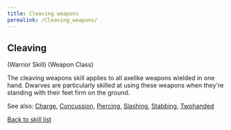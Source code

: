 ```yaml
---
title: Cleaving weapons
permalink: /Cleaving_weapons/
---
```


## Cleaving

(Warrior Skill) (Weapon Class)

The cleaving weapons skill applies to all axelike weapons wielded in one
hand. Dwarves are particularly skilled at using these weapons when
they're standing with their feet firm on the ground.

See also: [Charge](Charge "wikilink"),
[Concussion](Concussion "wikilink"), [Piercing](Piercing "wikilink"),
[Slashing](Slashing "wikilink"), [Stabbing](Stabbing "wikilink"),
[Twohanded](Twohanded "wikilink")

[Back to skill list](Skill "wikilink")